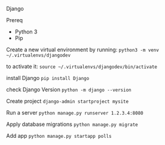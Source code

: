 Django

Prereq
- Python 3
- Pip

Create a new virtual environment by running:
`python3 -m venv ~/.virtualenvs/djangodev`

to activate it:
`source ~/.virtualenvs/djangodev/bin/activate`

install Django
`pip install Django`

check Django Version
`python -m django --version`

Create project
`django-admin startproject mysite`

Run a server
`python manage.py runserver 1.2.3.4:8080`

Apply database migrations
`python manage.py migrate`

Add app
`python manage.py startapp polls`


